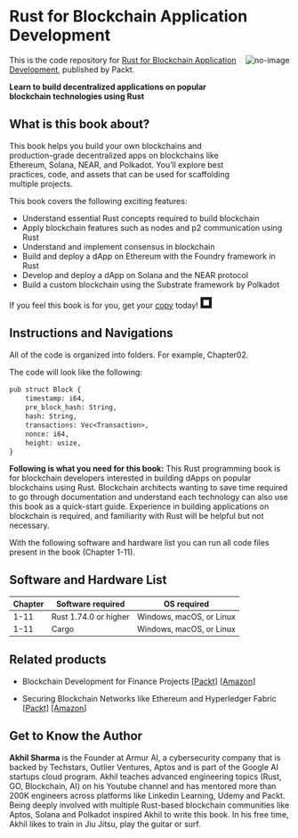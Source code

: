 # Rust for Blockchain Application Development

<a href="https://www.packtpub.com/product/rust-for-blockchain-application-development/9781837634644"><img src="https://content.packt.com/_/image/original/B19505/cover_image_large.jpg" alt="no-image" height="256px" align="right"></a>

This is the code repository for [Rust for Blockchain Application Development](https://www.packtpub.com/product/rust-for-blockchain-application-development/9781837634644), published by Packt.

**Learn to build decentralized applications on popular blockchain technologies using Rust**

## What is this book about?
This book helps you build your own blockchains and production-grade decentralized apps on blockchains like Ethereum, Solana, NEAR, and Polkadot. You’ll explore best practices, code, and assets that can be used for scaffolding multiple projects.

This book covers the following exciting features:
* Understand essential Rust concepts required to build blockchain
* Apply blockchain features such as nodes and p2 communication using Rust
* Understand and implement consensus in blockchain
* Build and deploy a dApp on Ethereum with the Foundry framework in Rust
* Develop and deploy a dApp on Solana and the NEAR protocol
* Build a custom blockchain using the Substrate framework by Polkadot

If you feel this book is for you, get your [copy](https://www.amazon.com/Rust-Blockchain-Application-Development-decentralized/dp/1837634645/ref=sr_1_1?crid=2C0TV7WOZK24V&dib=eyJ2IjoiMSJ9.VLeHyaoxnARCyNXrIwAZNwjCinJ6S_W4IBTPGuSYu8vny5FWRzKryHAN05m9vasHdvTixbNwvnjl6u3Z_GO4Q62EwWfe2K6VEP1hQQ7x5-5ZFRF85qNn-vhrjMJLMPYPtcUcjoVpn4WkSBdQXBkt2PFg2i1OPbqtsJguhKnj0xfWD9JsV9EYUYYoL27K5WdtmHwnpdVD1-frNBsMsB94ORqMoT7PBhzJzKihiRspj_s.kgXK_G44g3O5KxkRwwqaK11vGctCCQqqMwbVSHSeXR8&dib_tag=se&keywords=Rust+for+Blockchain+Application+Development&qid=1713187625&sprefix=rust+for+blockchain+application+development%2Caps%2C422&sr=8-1) today!
<a href="https://www.packtpub.com/?utm_source=github&utm_medium=banner&utm_campaign=GitHubBanner"><img src="https://raw.githubusercontent.com/PacktPublishing/GitHub/master/GitHub.png" 
alt="https://www.packtpub.com/" border="5" /></a>
## Instructions and Navigations
All of the code is organized into folders. For example, Chapter02.

The code will look like the following:
```
pub struct Block {
    timestamp: i64,
    pre_block_hash: String,
    hash: String,
    transactions: Vec<Transaction>,
    nonce: i64,
    height: usize,
}
```

**Following is what you need for this book:**
This Rust programming book is for blockchain developers interested in building dApps on popular blockchains using Rust. Blockchain architects wanting to save time required to go through documentation and understand each technology can also use this book as a quick-start guide. Experience in building applications on blockchain is required, and familiarity with Rust will be helpful but not necessary.

With the following software and hardware list you can run all code files present in the book (Chapter 1-11).
## Software and Hardware List
| Chapter | Software required | OS required |
| -------- | ------------------------------------ | ----------------------------------- |
| 1-11 | Rust 1.74.0 or higher | Windows, macOS, or Linux |
| 1-11 | Cargo | Windows, macOS, or Linux |

## Related products
* Blockchain Development for Finance Projects [[Packt]](https://www.packtpub.com/product/blockchain-development-for-finance-projects/9781838829094) [[Amazon]](https://www.amazon.com/Blockchain-Development-Finance-Projects-next-generation/dp/1838829091/ref=sr_1_1?dib=eyJ2IjoiMSJ9.eNf1c3_cfBN-Duwo7lGnHVOsZBPbYWQPejWA4cZlQOVakpAeRuCWiglOHEVqwnFFy29ex3QauzX5aS0UzHtwEpl2uzuEkwbxCqa03gTNf3aglKGHp2H-9TLMUUm7TuWuXmrhAuS_JwRQ47L-g0mWH3GWgh3HzAf8l-e-Y9nQKnPUFNUEHAZotIswjke5X4jwaqlJGPM6TPDm5tXcgBt8si1nAIBLQKySNOcm5MX8cPo.6dXUzgjUJbhmEKZUqMnXRFKRzmRn7zxkgoz5ue_f1bw&dib_tag=se&keywords=Blockchain+Development+for+Finance+Projects&qid=1713417756&sr=8-1)

* Securing Blockchain Networks like Ethereum and Hyperledger Fabric [[Packt]](https://www.packtpub.com/product/securing-blockchain-networks-like-ethereum-and-hyperledger-fabric/9781838646486) [[Amazon]](https://www.amazon.com/Securing-Blockchain-advanced-configurations-Hyperledger/dp/1838646485/ref=sr_1_1?dib=eyJ2IjoiMSJ9.KXbWqUeboIcuUC50Keis4-Fh8EHDdnTKIlRH7zVexmwWKnIxNQakYOF1ZDL1UG4RXGBRVVXn2SDwEJj3M7tyR223bXb1-f1sDw2_V33-TxgM1XiEde5Q6VtM1tf_LdTErVXvGP-iybgR5sFsvQMZipjVmvRHDq96jAkfvUAzghtQCbqZ-_MXTvnAmnAzQBDqQW0muj3ND3vEnyNJnkNtsvZvuT6U-HmHCUc2V1vHVuA.sUksLXECxbJ2z-NjRfTtHuDwukno1Pf3gEclDlRsnOk&dib_tag=se&keywords=Securing+Blockchain+Networks+like+Ethereum+and+Hyperledger+Fabric&qid=1713417830&sr=8-1)

## Get to Know the Author
**Akhil Sharma**
 is the Founder at Armur AI, a cybersecurity company that is backed by Techstars, Outlier Ventures, Aptos and is part of the Google AI startups cloud program.
Akhil teaches advanced engineering topics (Rust, GO, Blockchain, AI) on his Youtube channel and has mentored more than 200K engineers across platforms like Linkedin Learning, Udemy and Packt.
Being deeply involved with multiple Rust-based blockchain communities like Aptos, Solana and Polkadot inspired Akhil to write this book.
In his free time, Akhil likes to train in Jiu Jitsu, play the guitar or surf.
